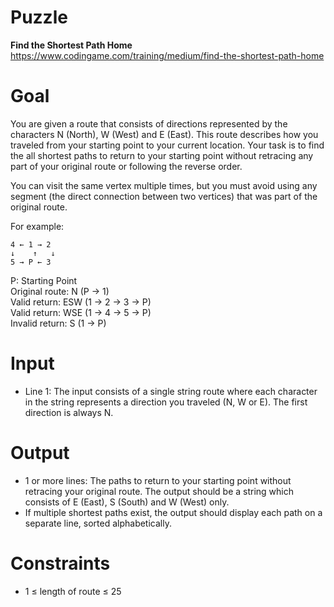# Puzzle
**Find the Shortest Path Home** https://www.codingame.com/training/medium/find-the-shortest-path-home

# Goal
You are given a route that consists of directions represented by the characters N (North), W (West) and E (East). This route describes how you traveled from your starting point to your current location. Your task is to find the all shortest paths to return to your starting point without retracing any part of your original route or following the reverse order.

You can visit the same vertex multiple times, but you must avoid using any segment (the direct connection between two vertices) that was part of the original route.

For example:
```
4 ← 1 → 2
↓    ↑   ↓
5 → P ← 3
```

P: Starting Point  
Original route: N (P → 1)  
Valid return: ESW (1 → 2 → 3 → P)  
Valid return: WSE (1 → 4 → 5 → P)  
Invalid return: S (1 → P)  

# Input
* Line 1: The input consists of a single string route where each character in the string represents a direction you traveled (N, W or E). The first direction is always N.

# Output
* 1 or more lines: The paths to return to your starting point without retracing your original route. The output should be a string which consists of E (East), S (South) and W (West) only.
* If multiple shortest paths exist, the output should display each path on a separate line, sorted alphabetically.

# Constraints
* 1 ≤ length of route ≤ 25

